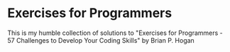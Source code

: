 Exercises for Programmers
===========================

This is my humble collection of solutions to "Exercises for Programmers - 57 Challenges to Develop Your Coding Skills"
by Brian P. Hogan
